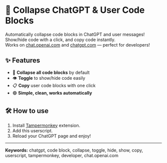 # 🚀 Collapse ChatGPT & User Code Blocks

Automatically collapse code blocks in ChatGPT and user messages!  
Show/hide code with a click, and copy code instantly.  
Works on [chat.openai.com](https://chat.openai.com) and [chatgpt.com](https://chatgpt.com) — perfect for developers!

## ✨ Features

- 🔽 **Collapse all code blocks** by default
- 👁️ **Toggle** to show/hide code easily
- 📋 **Copy** user code blocks with one click
- 🟢 **Simple, clean, works automatically**

## 🛠️ How to use

1. Install [Tampermonkey](https://www.tampermonkey.net/) extension.
2. Add this userscript.
3. Reload your ChatGPT page and enjoy!

---

**Keywords:** chatgpt, code block, collapse, toggle, hide, show, copy, userscript, tampermonkey, developer, chat.openai.com
